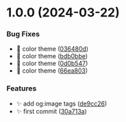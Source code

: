 # 1.0.0 (2024-03-22)


### Bug Fixes

* 🐛 color theme ([036480d](https://github.com/ai-readi/fairhub-docs/commit/036480d7df49e1c882c1e31fbedb4d9ad4d1ef43))
* 🐛 color theme ([bdb0bbe](https://github.com/ai-readi/fairhub-docs/commit/bdb0bbedfb765bc364becabeec934910a65072bf))
* 🐛 color theme ([0d0b547](https://github.com/ai-readi/fairhub-docs/commit/0d0b547264152d484d27a628efe9349def42ea00))
* 🐛 color theme ([66ea803](https://github.com/ai-readi/fairhub-docs/commit/66ea803518cb0fe93e494ebe05f03f6bc38e7a9f))


### Features

* ✨ add og:image tags ([de9cc26](https://github.com/ai-readi/fairhub-docs/commit/de9cc260b5770b2d8a353c424fbe8d1398ada7bc))
* ✨ first commit ([30a713a](https://github.com/ai-readi/fairhub-docs/commit/30a713af2e392bd453da85dac0e06b816fabf4b4))
